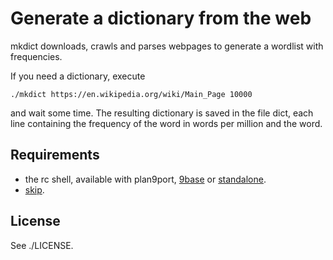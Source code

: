 Generate a dictionary from the web
==================================

mkdict downloads, crawls and parses webpages to generate a wordlist
with frequencies.

If you need a dictionary, execute

	./mkdict https://en.wikipedia.org/wiki/Main_Page 10000

and wait some time. The resulting dictionary is saved in the file dict,
each line containing the frequency of the word in words per million and the word.

Requirements
------------

* the rc shell, available with plan9port, [9base](http://tools.suckless.org/9base) or [standalone](https://www.github.com/rakitzis/rc).
* [skip](https://www.github.com/pranomostro/skip).

License
-------

See ./LICENSE.
